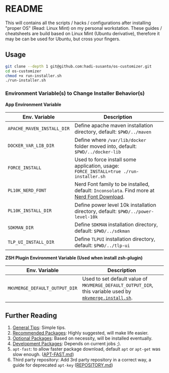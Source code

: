 # README

This will contains all the scripts / hacks / configurations after installing "proper OS" (Read: Linux Mint) on my personal workstation.
These guides / cheatsheets are build based on Linux Mint (Ubuntu derivative), therefore it may be can be used for Ubuntu, but cross your fingers.

## Usage

```sh
git clone --depth 1 git@github.com:hadi-susanto/os-customizer.git
cd os-customizer
chmod +x run-installer.sh
./run-installer.sh
```

### Environment Variable(s) to Change Installer Behavior(s)

**App Environment Variable**

| Env. Variable              | Description                                                                                                                            |
| -------------------------- | -------------------------------------------------------------------------------------------------------------------------------------- |
| `APACHE_MAVEN_INSTALL_DIR` | Define apache maven installation directory, default: `$PWD/../maven`                                                                   |
| `DOCKER_VAR_LIB_DIR`       | Define where `/var/lib/docker` folder moved into, default: `$PWD/../docker-lib`                                                        |
| `FORCE_INSTALL`            | Used to force install some application, usage: `FORCE_INSTALL=true ./run-installer.sh`                                                 |
| `PL10K_NERD_FONT`          | Nerd Font family to be installed, default: `Inconsolata`. Find more at [Nerd Font Download](https://www.nerdfonts.com/font-downloads). |
| `PL10K_INSTALL_DIR`        | Define power level 10k installation directory, default: `$PWD/../power-level-10k`                                                      |
| `SDKMAN_DIR`               | Define `SDKMAN` installation directory, default: `$PWD/../sdkman`                                                                      |
| `TLP_UI_INSTALL_DIR`       | Define `TLPUI` installation directory, default: `$PWD/../tlp-ui`                                                                       |

**ZSH Plugin Environment Variable (Used when install zsh-plugin)**

| Env. Variable                 | Description                                                                                                                         |
| ----------------------------- | ----------------------------------------------------------------------------------------------------------------------------------- |
| `MKVMERGE_DEFAULT_OUTPUT_DIR` | Used to set default value of `MKVMERGE_DEFAULT_OUTPUT_DIR`, this variable used by [`mkvmerge.install.sh`](zsh/mkvmerge.install.sh). |

## Further Reading

1. [General Tips](cheatsheet/TIPS.md): Simple tips.
2. [Recommended Packages](cheatsheet/RECOMMENDED.md): Highly suggested, will make life easier.
3. [Optional Packages](cheatsheet/OPTIONAL.md): Based on necessity, will be installed eventually.
4. [Development Packages](cheatsheet/DEVELOPMENT.md): Depends on current jobs ;).
5. `apt-fast`: to allow faster package download, default `apt` or `apt-get` was slow enough. ([APT-FAST.md](APT-FAST.md))
6. Third party repository: Add 3rd party repository in a correct way, a guide for deprecated `apt-key` ([REPOSITORY.md](REPOSITORY.md))

